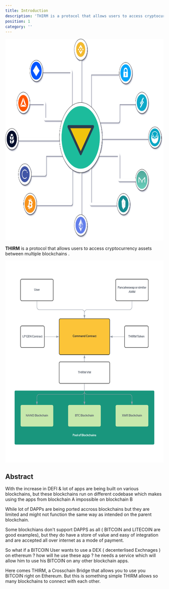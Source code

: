 ```yaml
---
title: Introduction
description: 'THIRM is a protocol that allows users to access cryptocurrency assets between multiple blockchains.'
position: 1
category: ''
---
```


<img src="/xthirm.png"  width="1280" height="640" alt=""/>


**THIRM** is a protocol that allows users to access cryptocurrency assets between multiple blockchains . 

<img src="/overview.png"  width="1280" height="640" alt=""/>

## Abstract

With the increase in DEFI & lot of apps are being built on various blockchains, but these blockchains run on different codebase which makes using the apps from blockchain A impossible on blockchain B

While lot of DAPPs are being ported accross blockchains but they are limited and might not function the same way as intended on the parent blockchain.

Some blockchians don't support DAPPS as all ( BITCOIN and LITECOIN are good examples), but they do have a store of value and easy of integration and are accepted all over internet as a mode of payment.

So what if a BITCOIN User wants to use a DEX ( decenterlised Exchnages ) on ethereum ? how will he use these app ? he needs a service which will allow him to use his BITCOIN on any other blockchain apps.


Here comes THIRM, a Crosschain Bridge that allows you to use you BITCOIN right on Ethereum. But this is something simple THIRM allows so many blockchains to connect with each other.


